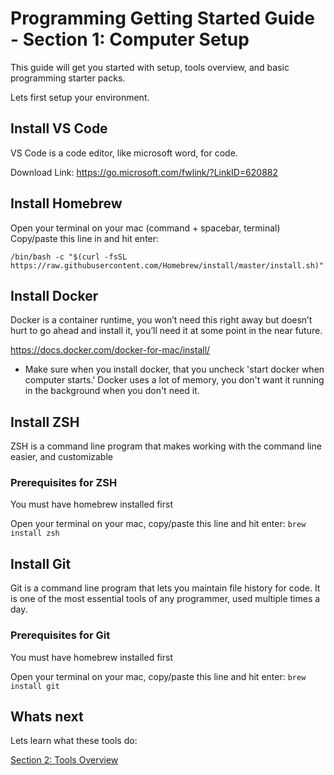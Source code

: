 # Programming Getting Started Guide - Section 1: Computer Setup

This guide will get you started with setup, tools overview, and basic programming starter packs.

Lets first setup your environment.

## Install VS Code

VS Code is a code editor, like microsoft word, for code.

Download Link: https://go.microsoft.com/fwlink/?LinkID=620882

## Install Homebrew

Open your terminal on your mac (command + spacebar, terminal)
Copy/paste this line in and hit enter:
```
/bin/bash -c "$(curl -fsSL https://raw.githubusercontent.com/Homebrew/install/master/install.sh)"
```

## Install Docker

Docker is a container runtime, you won’t need this right away but doesn’t hurt to go ahead and install it, you’ll need it at some point in the near future.

https://docs.docker.com/docker-for-mac/install/

- Make sure when you install docker, that you uncheck 'start docker when computer starts.' Docker uses a lot of memory, you don't want it running in the background 
when you don't need it.

## Install ZSH

ZSH is a command line program that makes working with the command line easier, and customizable

### Prerequisites for ZSH
You must have homebrew installed first

Open your terminal on your mac, copy/paste this line and hit enter:
```brew install zsh```

## Install Git

Git is a command line program that lets you maintain file history for code. It is one of the most essential tools of any programmer, used multiple times a day.

### Prerequisites for Git
You must have homebrew installed first

Open your terminal on your mac, copy/paste this line and hit enter:
`brew install git`

## Whats next

Lets learn what these tools do:

[Section 2: Tools Overview](https://github.com/olivercodes/programming-intro/blob/master/sec-2-tools-overview.md)
